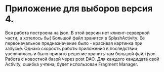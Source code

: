 # Приложение для выборов версия 4.

Вся работа построена на json. В этой версии нет клиент-серверной части, а хотелось бы(
Большой файл зранится в SplashActivity. Её первоначальное предназначение было - красивая картинка при запуске. Однако скорость работы приложения в последствии увеличилась и было принято решение хранить там большой файл json.
Работа с новостной базой через post DAO.
Для каждого кандидата свой Activity, ошибка учтена, будет использован Fragment Manager.
